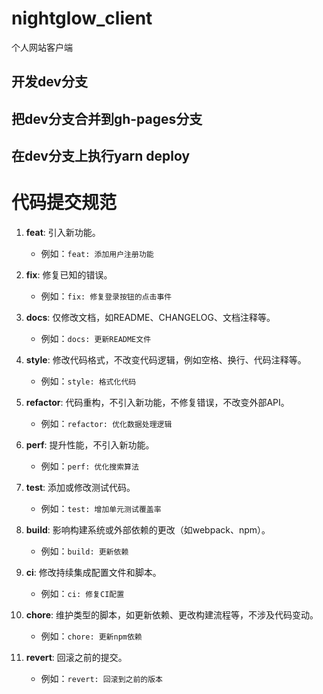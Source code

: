 # nightglow_client
个人网站客户端

## 开发dev分支

## 把dev分支合并到gh-pages分支

## 在dev分支上执行yarn deploy

# 代码提交规范

1. **feat**: 引入新功能。
   - 例如：`feat: 添加用户注册功能`

2. **fix**: 修复已知的错误。
   - 例如：`fix: 修复登录按钮的点击事件`

3. **docs**: 仅修改文档，如README、CHANGELOG、文档注释等。
   - 例如：`docs: 更新README文件`

4. **style**: 修改代码格式，不改变代码逻辑，例如空格、换行、代码注释等。
   - 例如：`style: 格式化代码`

5. **refactor**: 代码重构，不引入新功能，不修复错误，不改变外部API。
   - 例如：`refactor: 优化数据处理逻辑`

6. **perf**: 提升性能，不引入新功能。
   - 例如：`perf: 优化搜索算法`

7. **test**: 添加或修改测试代码。
   - 例如：`test: 增加单元测试覆盖率`

8. **build**: 影响构建系统或外部依赖的更改（如webpack、npm）。
   - 例如：`build: 更新依赖`

9. **ci**: 修改持续集成配置文件和脚本。
   - 例如：`ci: 修复CI配置`

10. **chore**: 维护类型的脚本，如更新依赖、更改构建流程等，不涉及代码变动。
    - 例如：`chore: 更新npm依赖`

11. **revert**: 回滚之前的提交。
    - 例如：`revert: 回滚到之前的版本`

